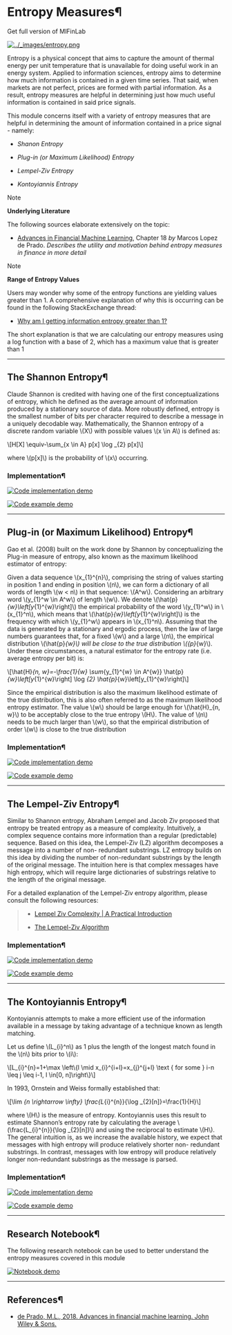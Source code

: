 # Entropy Measures¶

Get full version of MlFinLab

  

[![../_images/entropy.png](../_images/entropy.png)](../_images/entropy.png)

Entropy is a physical concept that aims to capture the amount of thermal
energy per unit temperature that is unavailable for doing useful work in an
energy system. Applied to information sciences, entropy aims to determine how
much information is contained in a given time series. That said, when markets
are not perfect, prices are formed with partial information. As a result,
entropy measures are helpful in determining just how much useful information
is contained in said price signals.

This module concerns itself with a variety of entropy measures that are
helpful in determining the amount of information contained in a price signal -
namely:

  * _Shanon Entropy_

  * _Plug-in (or Maximum Likelihood) Entropy_

  * _Lempel-Ziv Entropy_

  * _Kontoyiannis Entropy_

Note

**Underlying Literature**

The following sources elaborate extensively on the topic:

  * [Advances in Financial Machine Learning](https://www.wiley.com/en-us/Advances+in+Financial+Machine+Learning-p-9781119482086), Chapter 18 _by_ Marcos Lopez de Prado. _Describes the utility and motivation behind entropy measures in finance in more detail_

Note

**Range of Entropy Values**

Users may wonder why some of the entropy functions are yielding values greater
than 1. A comprehensive explanation of why this is occurring can be found in
the following StackExchange thread:

  * [Why am I getting information entropy greater than 1?](https://stats.stackexchange.com/questions/95261/why-am-i-getting-information-entropy-greater-than-1\))

The short explanation is that we are calculating our entropy measures using a
log function with a base of 2, which has a maximum value that is greater than
1

* * *

## The Shannon Entropy¶

Claude Shannon is credited with having one of the first conceptualizations of
entropy, which he defined as the average amount of information produced by a
stationary source of data. More robustly defined, entropy is the smallest
number of bits per character required to describe a message in a uniquely
decodable way. Mathematically, the Shannon entropy of a discrete random
variable \\(X\\) with possible values \\(x \in A\\) is defined as:

\\[H[X] \equiv-\sum_{x \in A} p[x] \log _{2} p[x]\\]

where \\(p[x]\\) is the probability of \\(x\\) occurring.

### Implementation¶

[![Code implementation
demo](../_images/implementation_small4.png)](../_images/implementation_small4.png)

[![Code example
demo](../_images/example_small2.png)](../_images/example_small2.png)

* * *

## Plug-in (or Maximum Likelihood) Entropy¶

Gao et al. (2008) built on the work done by Shannon by conceptualizing the
Plug-in measure of entropy, also known as the maximum likelihood estimator of
entropy:

Given a data sequence \\(x_{1}^{n}\\), comprising the string of values
starting in position 1 and ending in position \\(n\\), we can form a
dictionary of all words of length \\(w < n\\) in that sequence: \\(A^w\\).
Considering an arbitrary word \\(y_{1}^w \in A^w\\) of length \\(w\\). We
denote \\(\hat{p}_{w}\left[y_{1}^{w}\right]\\) the empirical probability of
the word \\(y_{1}^w\\) in \\(x_{1}^n\\), which means that
\\(\hat{p}_{w}\left[y_{1}^{w}\right]\\) is the frequency with which
\\(y_{1}^w\\) appears in \\(x_{1}^n\\). Assuming that the data is generated by
a stationary and ergodic process, then the law of large numbers guarantees
that, for a fixed \\(w\\) and a large \\(n\\), the empirical distribution
\\(\hat{p}_{w}\\) will be close to the true distribution \\({p}_{w}\\). Under
these circumstances, a natural estimator for the entropy rate (i.e. average
entropy per bit) is:

\\[\hat{H}_{n, w}=-\frac{1}{w} \sum_{y_{1}^{w} \in A^{w}}
\hat{p}_{w}\left[y_{1}^{w}\right] \log _{2}
\hat{p}_{w}\left[y_{1}^{w}\right]\\]

Since the empirical distribution is also the maximum likelihood estimate of
the true distribution, this is also often referred to as the maximum
likelihood entropy estimator. The value \\(w\\) should be large enough for
\\(\hat{H}_{n, w}\\) to be acceptably close to the true entropy \\(H\\). The
value of \\(n\\) needs to be much larger than \\(w\\), so that the empirical
distribution of order \\(w\\) is close to the true distribution

### Implementation¶

[![Code implementation
demo](../_images/implementation_small4.png)](../_images/implementation_small4.png)

[![Code example
demo](../_images/example_medium5.png)](../_images/example_medium5.png)

* * *

## The Lempel-Ziv Entropy¶

Similar to Shannon entropy, Abraham Lempel and Jacob Ziv proposed that entropy
be treated entropy as a measure of complexity. Intuitively, a complex sequence
contains more information than a regular (predictable) sequence. Based on this
idea, the Lempel-Ziv (LZ) algorithm decomposes a message into a number of non-
redundant substrings. LZ entropy builds on this idea by dividing the number of
non-redundant substrings by the length of the original message. The intuition
here is that complex messages have high entropy, which will require large
dictionaries of substrings relative to the length of the original message.

For a detailed explanation of the Lempel-Ziv entropy algorithm, please consult
the following resources:

>   * [Lempel Ziv Complexity | A Practical Introduction](https://www.youtube.com/watch?v=INO1jhZ_PQY)
>
>   * [The Lempel-Ziv
> Algorithm](http://pages.di.unipi.it/ferragina/Teach/InformationRetrieval/3-Lecture.pdf)
>
>

### Implementation¶

[![Code implementation
demo](../_images/implementation_small4.png)](../_images/implementation_small4.png)

[![Code example
demo](../_images/example_medium5.png)](../_images/example_medium5.png)

* * *

## The Kontoyiannis Entropy¶

Kontoyiannis attempts to make a more efficient use of the information
available in a message by taking advantage of a technique known as length
matching.

Let us define \\(L_{i}^n\\) as 1 plus the length of the longest match found in
the \\(n\\) bits prior to \\(i\\):

\\[L_{i}^{n}=1+\max \left\\{l \mid x_{i}^{i+l}=x_{j}^{j+l} \text { for some }
i-n \leq j \leq i-1, l \in[0, n]\right\\}\\]

In 1993, Ornstein and Weiss formally established that:

\\[\lim _{n \rightarrow \infty} \frac{L_{i}^{n}}{\log _{2}[n]}=\frac{1}{H}\\]

where \\(H\\) is the measure of entropy. Kontoyiannis uses this result to
estimate Shannon’s entropy rate by calculating the average
\\(\frac{L_{i}^{n}}{\log _{2}[n]}\\) and using the reciprocal to estimate
\\(H\\). The general intuition is, as we increase the available history, we
expect that messages with high entropy will produce relatively shorter non-
redundant substrings. In contrast, messages with low entropy will produce
relatively longer non-redundant substrings as the message is parsed.

### Implementation¶

[![Code implementation
demo](../_images/implementation_small4.png)](../_images/implementation_small4.png)

[![Code example
demo](../_images/example_medium5.png)](../_images/example_medium5.png)

* * *

## Research Notebook¶

The following research notebook can be used to better understand the entropy
measures covered in this module

[![Notebook demo](../_images/notebook7.png)](../_images/notebook7.png)

* * *

## References¶

  * [de Prado, M.L., 2018. Advances in financial machine learning. John Wiley & Sons.](https://www.wiley.com/en-us/Advances+in+Financial+Machine+Learning-p-9781119482086)


